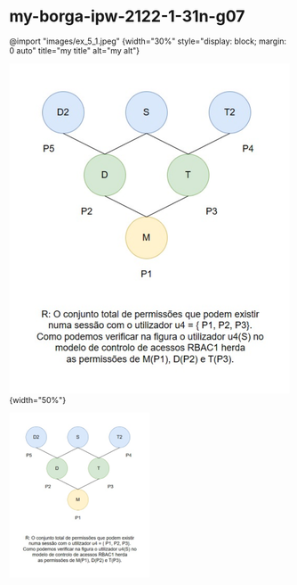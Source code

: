 # my-borga-ipw-2122-1-31n-g07


@import "images/ex_5_1.jpeg" {width="30%" style="display: block; margin: 0 auto" title="my title" alt="my alt"}


![ex5 1](images/ex_5_1.jpeg){width="50%"}


<img src="images/ex_5_1.jpeg" style="width:50%;height:auto;margin-left:auto; margin-right:auto;">